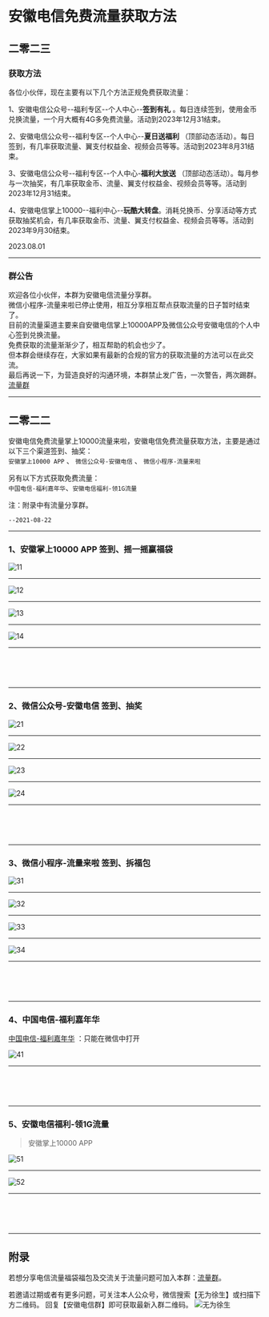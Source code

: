 # 安徽电信免费流量获取方法

## 二零二三

### 获取方法

各位小伙伴，现在主要有以下几个方法正规免费获取流量：

1、安徽电信公众号--福利专区--个人中心--**签到有礼** 。每日连续签到，使用金币兑换流量，一个月大概有4G多免费流量。活动到2023年12月31结束。

2、安徽电信公众号--福利专区--个人中心--**夏日送福利** （顶部动态活动）。每日签到，有几率获取流量、翼支付权益金、视频会员等等。活动到2023年8月31结束。

3、安徽电信公众号--福利专区--个人中心-**福利大放送** （顶部动态活动）。每月参与一次抽奖，有几率获取金币、流量、翼支付权益金、视频会员等等。活动到2023年12月31结束。

4、安徽电信掌上10000--福利中心--**玩酷大转盘**。消耗兑换币、分享活动等方式获取抽奖机会，有几率获取金币、流量、翼支付权益金、视频会员等等。活动到2023年9月30结束。

2023.08.01

---

### 群公告 

欢迎各位小伙伴，本群为安徽电信流量分享群。 <br/>
微信小程序-流量来啦已停止使用，相互分享相互帮点获取流量的日子暂时结束了。<br/>
目前的流量渠道主要来自安徽电信掌上10000APP及微信公众号安徽电信的个人中心签到兑换流量。<br/>
免费获取的流量渐渐少了，相互帮助的机会也少了。<br/>
但本群会继续存在，大家如果有最新的合规的官方的获取流量的方法可以在此交流。<br/>
最后再说一下，为营造良好的沟通环境，本群禁止发广告，一次警告，两次踢群。<br/>
[流量群]( https://bitbucket.org/xu12345/document/raw/114a5f5c292cc412cd46304dc1d20cfda7c7a7f8/imgs/TelecomTraffic/wxgGroup.jpg )

---

## 二零二二

安徽电信免费流量掌上10000流量来啦，安徽电信免费流量获取方法，主要是通过以下三个渠道签到、抽奖： <br/>
`安徽掌上10000 APP` 、 `微信公众号-安徽电信` 、 `微信小程序-流量来啦` <br/>


另有以下方式获取免费流量： <br/>
`中国电信-福利嘉年华`、`安徽电信福利-领1G流量` <br/>


注：附录中有流量分享群。

`--2021-08-22`

---

### 1、安徽掌上10000 APP  签到、摇一摇赢福袋

![11]( https://bitbucket.org/xu12345/document/raw/114a5f5c292cc412cd46304dc1d20cfda7c7a7f8/imgs/TelecomTraffic/11.jpg )

---

![12]( https://bitbucket.org/xu12345/document/raw/114a5f5c292cc412cd46304dc1d20cfda7c7a7f8/imgs/TelecomTraffic/12.jpg )

---

![13]( https://bitbucket.org/xu12345/document/raw/114a5f5c292cc412cd46304dc1d20cfda7c7a7f8/imgs/TelecomTraffic/13.jpg )

---

![14]( https://bitbucket.org/xu12345/document/raw/114a5f5c292cc412cd46304dc1d20cfda7c7a7f8/imgs/TelecomTraffic/14.jpg )

---

 <br/>
 <br/>
 <br/>

---

### 2、微信公众号-安徽电信 签到、抽奖

![21]( https://bitbucket.org/xu12345/document/raw/114a5f5c292cc412cd46304dc1d20cfda7c7a7f8/imgs/TelecomTraffic/21.jpg )

---

![22]( https://bitbucket.org/xu12345/document/raw/114a5f5c292cc412cd46304dc1d20cfda7c7a7f8/imgs/TelecomTraffic/22.jpg )

---

![23]( https://bitbucket.org/xu12345/document/raw/114a5f5c292cc412cd46304dc1d20cfda7c7a7f8/imgs/TelecomTraffic/23.jpg )

---

![24]( https://bitbucket.org/xu12345/document/raw/114a5f5c292cc412cd46304dc1d20cfda7c7a7f8/imgs/TelecomTraffic/24.jpg )

---

 <br/>
 <br/>
 <br/>

---

### 3、微信小程序-流量来啦 签到、拆福包

![31]( https://bitbucket.org/xu12345/document/raw/114a5f5c292cc412cd46304dc1d20cfda7c7a7f8/imgs/TelecomTraffic/31.jpg )

---

![32]( https://bitbucket.org/xu12345/document/raw/114a5f5c292cc412cd46304dc1d20cfda7c7a7f8/imgs/TelecomTraffic/32.jpg )

---

![33]( https://bitbucket.org/xu12345/document/raw/114a5f5c292cc412cd46304dc1d20cfda7c7a7f8/imgs/TelecomTraffic/33.jpg )

---

![34]( https://bitbucket.org/xu12345/document/raw/114a5f5c292cc412cd46304dc1d20cfda7c7a7f8/imgs/TelecomTraffic/34.jpg )

---

 <br/>
 <br/>
 <br/>

---

### 4、中国电信-福利嘉年华

[中国电信-福利嘉年华]( https://open.weixin.qq.com/connect/oauth2/authorize?appid=ww094e9c4b139f3b6e&redirect_uri=http%253A%252F%252Fwx2020.gstai.com%252Fahqy_gzh_yyl_v2%252Fcustomer%252Fshare.php%253Fu%253D%2526o%253DoE8I-wMgjIpHKAR5lGvreOd3o2pU%2526p%253D%2526co%253DoE8I-wMgjIpHKAR5lGvreOd3o2pU%2526cu%253DwmYUBdCQAAK5XsxsIimorizvgBXG5hHQ%2526st%253D2%2526code%253DFCa-cBvkYEIEmbKdx5Gj7oc1pMYmtzczhsnVwJoioF8%2526state%253Dah_qy&response_type=code&scope=snsapi_base&state=ah_qy#wechat_redirect ) ：只能在微信中打开


![41]( https://bitbucket.org/xu12345/document/raw/114a5f5c292cc412cd46304dc1d20cfda7c7a7f8/imgs/TelecomTraffic/41.jpg )

---

 <br/>
 <br/>
 <br/>

---

### 5、安徽电信福利-领1G流量

> 安徽掌上10000 APP

![51]( https://bitbucket.org/xu12345/document/raw/114a5f5c292cc412cd46304dc1d20cfda7c7a7f8/imgs/TelecomTraffic/51.jpg )

---

![52]( https://bitbucket.org/xu12345/document/raw/114a5f5c292cc412cd46304dc1d20cfda7c7a7f8/imgs/TelecomTraffic/52.jpg )

---

 <br/>
 <br/>
 <br/>

---

## 附录

若想分享电信流量福袋福包及交流关于流量问题可加入本群：[流量群]( https://bitbucket.org/xu12345/document/raw/114a5f5c292cc412cd46304dc1d20cfda7c7a7f8/imgs/TelecomTraffic/wxgGroup.jpg )。

若邀请过期或者有更多问题，可关注本人公众号，微信搜索【无为徐生】或扫描下方二维码。
回复【安徽电信群】即可获取最新入群二维码。
![无为徐生]( https://bitbucket.org/xu12345/document/raw/114a5f5c292cc412cd46304dc1d20cfda7c7a7f8/imgs/weixin/wuweixusheng.png )



